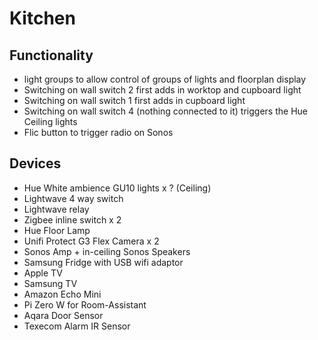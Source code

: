 # Kitchen

## Functionality
* light groups to allow control of groups of lights and floorplan display
* Switching on wall switch 2 first adds in worktop and cupboard light
* Switching on wall switch 1 first adds in cupboard light
* Switching on wall switch 4 (nothing connected to it) triggers the Hue Ceiling lights
* Flic button to trigger radio on Sonos

## Devices
* Hue White ambience GU10 lights x ? (Ceiling)
* Lightwave 4 way switch
* Lightwave relay
* Zigbee inline switch x 2
* Hue Floor Lamp
* Unifi Protect G3 Flex Camera x 2
* Sonos Amp + in-ceiling Sonos Speakers
* Samsung Fridge with USB wifi adaptor
* Apple TV
* Samsung TV
* Amazon Echo Mini
* Pi Zero W for Room-Assistant
* Aqara Door Sensor
* Texecom Alarm IR Sensor
